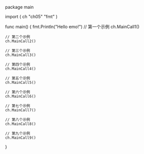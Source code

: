 package main

import (
	ch "ch05"
	"fmt"
)

func main() {
	fmt.Println("Hello emo!")
	// 第一个示例
	ch.MainCall1()

	// 第二个示例
	ch.MainCall2()

	// 第三个示例
	ch.MainCall3()

	// 第四个示例
	ch.MainCall4()

	// 第五个示例
	ch.MainCall5()

	// 第六个示例
	ch.MainCall6()

	// 第七个示例
	ch.MainCall7()

	// 第八个示例
	ch.MainCall8()

	// 第九个示例
	ch.MainCall9()


}
